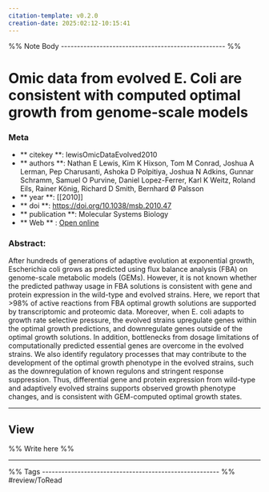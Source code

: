 ```yaml
---
citation-template: v0.2.0
creation-date: 2025:02:12-10:15:41
---
```


%% Note Body --------------------------------------------------- %%
# Omic data from evolved E. Coli are consistent with computed optimal growth from genome-scale models

### Meta
- ** citekey **: lewisOmicDataEvolved2010
- ** authors **: Nathan E Lewis, Kim K Hixson, Tom M Conrad, Joshua A Lerman, Pep Charusanti, Ashoka D Polpitiya, Joshua N Adkins, Gunnar Schramm, Samuel O Purvine, Daniel Lopez-Ferrer, Karl K Weitz, Roland Eils, Rainer König, Richard D Smith, Bernhard Ø Palsson
- ** year **: [[2010]]
- ** doi **: https://doi.org/10.1038/msb.2010.47
- ** publication **: Molecular Systems Biology
- ** Web ** : [Open online](https://www.embopress.org/doi/full/10.1038/msb.2010.47)


### Abstract:
After hundreds of generations of adaptive evolution at exponential growth, Escherichia coli grows as predicted using flux balance analysis (FBA) on genome-scale metabolic models (GEMs). However, it is not known whether the predicted pathway usage in FBA solutions is consistent with gene and protein expression in the wild-type and evolved strains. Here, we report that >98% of active reactions from FBA optimal growth solutions are supported by transcriptomic and proteomic data. Moreover, when E. coli adapts to growth rate selective pressure, the evolved strains upregulate genes within the optimal growth predictions, and downregulate genes outside of the optimal growth solutions. In addition, bottlenecks from dosage limitations of computationally predicted essential genes are overcome in the evolved strains. We also identify regulatory processes that may contribute to the development of the optimal growth phenotype in the evolved strains, such as the downregulation of known regulons and stringent response suppression. Thus, differential gene and protein expression from wild-type and adaptively evolved strains supports observed growth phenotype changes, and is consistent with GEM-computed optimal growth states.

___

## View

%% Write here %%





___
%% Tags  ------------------------------------------------------- %%
#review/ToRead